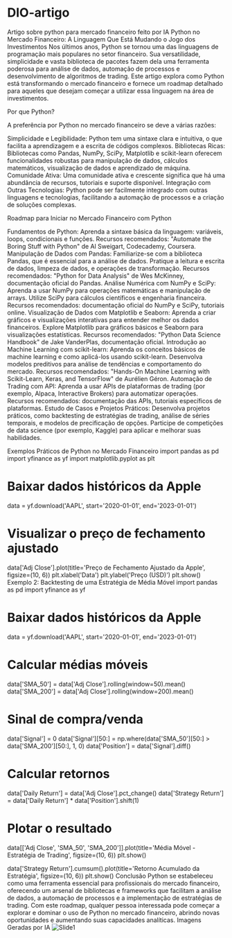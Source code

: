 # DIO-artigo
Artigo sobre python para mercado financeiro feito por IA
Python no Mercado Financeiro: A Linguagem Que Está Mudando o Jogo dos Investimentos
Nos últimos anos, Python se tornou uma das linguagens de programação mais populares no setor financeiro. Sua versatilidade, simplicidade e vasta biblioteca de pacotes fazem dela uma ferramenta poderosa para análise de dados, automação de processos e desenvolvimento de algoritmos de trading. Este artigo explora como Python está transformando o mercado financeiro e fornece um roadmap detalhado para aqueles que desejam começar a utilizar essa linguagem na área de investimentos.


Por que Python?

A preferência por Python no mercado financeiro se deve a várias razões:


Simplicidade e Legibilidade: Python tem uma sintaxe clara e intuitiva, o que facilita a aprendizagem e a escrita de códigos complexos.
Bibliotecas Ricas: Bibliotecas como Pandas, NumPy, SciPy, Matplotlib e scikit-learn oferecem funcionalidades robustas para manipulação de dados, cálculos matemáticos, visualização de dados e aprendizado de máquina.
Comunidade Ativa: Uma comunidade ativa e crescente significa que há uma abundância de recursos, tutoriais e suporte disponível.
Integração com Outras Tecnologias: Python pode ser facilmente integrado com outras linguagens e tecnologias, facilitando a automação de processos e a criação de soluções complexas.

Roadmap para Iniciar no Mercado Financeiro com Python


Fundamentos de Python:
Aprenda a sintaxe básica da linguagem: variáveis, loops, condicionais e funções.
Recursos recomendados: "Automate the Boring Stuff with Python" de Al Sweigart, Codecademy, Coursera.
Manipulação de Dados com Pandas:
Familiarize-se com a biblioteca Pandas, que é essencial para a análise de dados.
Pratique a leitura e escrita de dados, limpeza de dados, e operações de transformação.
Recursos recomendados: "Python for Data Analysis" de Wes McKinney, documentação oficial do Pandas.
Análise Numérica com NumPy e SciPy:
Aprenda a usar NumPy para operações matemáticas e manipulação de arrays.
Utilize SciPy para cálculos científicos e engenharia financeira.
Recursos recomendados: documentação oficial do NumPy e SciPy, tutoriais online.
Visualização de Dados com Matplotlib e Seaborn:
Aprenda a criar gráficos e visualizações interativas para entender melhor os dados financeiros.
Explore Matplotlib para gráficos básicos e Seaborn para visualizações estatísticas.
Recursos recomendados: "Python Data Science Handbook" de Jake VanderPlas, documentação oficial.
Introdução ao Machine Learning com scikit-learn:
Aprenda os conceitos básicos de machine learning e como aplicá-los usando scikit-learn.
Desenvolva modelos preditivos para análise de tendências e comportamento do mercado.
Recursos recomendados: "Hands-On Machine Learning with Scikit-Learn, Keras, and TensorFlow" de Aurélien Géron.
Automação de Trading com API:
Aprenda a usar APIs de plataformas de trading (por exemplo, Alpaca, Interactive Brokers) para automatizar operações.
Recursos recomendados: documentação das APIs, tutoriais específicos de plataformas.
Estudo de Casos e Projetos Práticos:
Desenvolva projetos práticos, como backtesting de estratégias de trading, análise de séries temporais, e modelos de precificação de opções.
Participe de competições de data science (por exemplo, Kaggle) para aplicar e melhorar suas habilidades.

Exemplos Práticos de Python no Mercado Financeiro
import pandas as pd
import yfinance as yf
import matplotlib.pyplot as plt

# Baixar dados históricos da Apple
data = yf.download('AAPL', start='2020-01-01', end='2023-01-01')

# Visualizar o preço de fechamento ajustado
data['Adj Close'].plot(title='Preço de Fechamento Ajustado da Apple', figsize=(10, 6))
plt.xlabel('Data')
plt.ylabel('Preço (USD)')
plt.show()
Exemplo 2: Backtesting de uma Estratégia de Média Móvel
import pandas as pd
import yfinance as yf

# Baixar dados históricos da Apple
data = yf.download('AAPL', start='2020-01-01', end='2023-01-01')

# Calcular médias móveis
data['SMA_50'] = data['Adj Close'].rolling(window=50).mean()
data['SMA_200'] = data['Adj Close'].rolling(window=200).mean()

# Sinal de compra/venda
data['Signal'] = 0
data['Signal'][50:] = np.where(data['SMA_50'][50:] > data['SMA_200'][50:], 1, 0)
data['Position'] = data['Signal'].diff()

# Calcular retornos
data['Daily Return'] = data['Adj Close'].pct_change()
data['Strategy Return'] = data['Daily Return'] * data['Position'].shift(1)

# Plotar o resultado
data[['Adj Close', 'SMA_50', 'SMA_200']].plot(title='Média Móvel - Estratégia de Trading', figsize=(10, 6))
plt.show()

data['Strategy Return'].cumsum().plot(title='Retorno Acumulado da Estratégia', figsize=(10, 6))
plt.show()
Conclusão
Python se estabeleceu como uma ferramenta essencial para profissionais do mercado financeiro, oferecendo um arsenal de bibliotecas e frameworks que facilitam a análise de dados, a automação de processos e a implementação de estratégias de trading. Com este roadmap, qualquer pessoa interessada pode começar a explorar e dominar o uso de Python no mercado financeiro, abrindo novas oportunidades e aumentando suas capacidades analíticas.
Imagens Geradas por IA
![Slide1](https://github.com/rafaelnevespy/DIO-artigo/assets/121574564/6ef03b06-34b8-42d3-bb72-5129c85876de)
